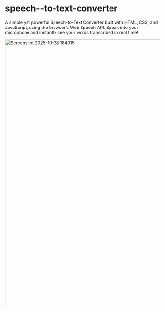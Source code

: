 # speech--to-text-converter
A simple yet powerful Speech-to-Text Converter built with HTML, CSS, and JavaScript, using the browser’s Web Speech API. Speak into your microphone and instantly see your words transcribed in real time!

<img width="1567" height="871" alt="Screenshot 2025-10-28 184015" src="https://github.com/user-attachments/assets/c27715c1-7dbe-4a41-ba4f-15c7fa42313a" />
